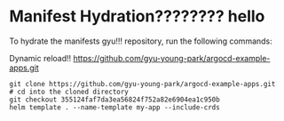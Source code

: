 # Manifest Hydration???????? hello
To hydrate the manifests gyu!!! repository, run the following commands:

Dynamic reload!!  https://github.com/gyu-young-park/argocd-example-apps.git
```shell
git clone https://github.com/gyu-young-park/argocd-example-apps.git
# cd into the cloned directory
git checkout 355124faf7da3ea56824f752a82e6904ea1c950b
helm template . --name-template my-app --include-crds
```

